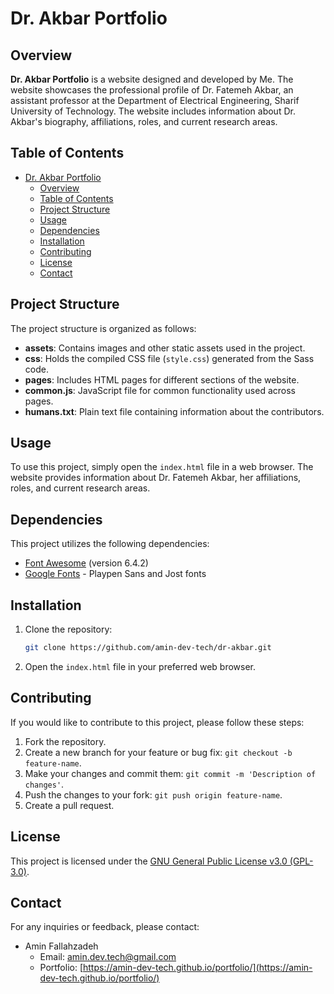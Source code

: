 # Dr. Akbar Portfolio

## Overview

**Dr. Akbar Portfolio** is a website designed and developed by Me. The website showcases the professional profile of Dr. Fatemeh Akbar, an assistant professor at the Department of Electrical Engineering, Sharif University of Technology. The website includes information about Dr. Akbar's biography, affiliations, roles, and current research areas.

## Table of Contents

- [Dr. Akbar Portfolio](#dr-akbar-portfolio)
  - [Overview](#overview)
  - [Table of Contents](#table-of-contents)
  - [Project Structure](#project-structure)
  - [Usage](#usage)
  - [Dependencies](#dependencies)
  - [Installation](#installation)
  - [Contributing](#contributing)
  - [License](#license)
  - [Contact](#contact)

## Project Structure

The project structure is organized as follows:

- **assets**: Contains images and other static assets used in the project.
- **css**: Holds the compiled CSS file (`style.css`) generated from the Sass code.
- **pages**: Includes HTML pages for different sections of the website.
- **common.js**: JavaScript file for common functionality used across pages.
- **humans.txt**: Plain text file containing information about the contributors.

## Usage

To use this project, simply open the `index.html` file in a web browser. The website provides information about Dr. Fatemeh Akbar, her affiliations, roles, and current research areas.

## Dependencies

This project utilizes the following dependencies:

- [Font Awesome](https://fontawesome.com/) (version 6.4.2)
- [Google Fonts](https://fonts.google.com/) - Playpen Sans and Jost fonts

## Installation

1. Clone the repository:

   ```bash
   git clone https://github.com/amin-dev-tech/dr-akbar.git
   ```

2. Open the `index.html` file in your preferred web browser.

## Contributing

If you would like to contribute to this project, please follow these steps:

1. Fork the repository.
2. Create a new branch for your feature or bug fix: `git checkout -b feature-name`.
3. Make your changes and commit them: `git commit -m 'Description of changes'`.
4. Push the changes to your fork: `git push origin feature-name`.
5. Create a pull request.

## License

This project is licensed under the [GNU General Public License v3.0 (GPL-3.0)](LICENSE).

## Contact

For any inquiries or feedback, please contact:

- Amin Fallahzadeh
  - Email: amin.dev.tech@gmail.com
  - Portfolio: [https://amin-dev-tech.github.io/portfolio/](https://amin-dev-tech.github.io/portfolio/)

